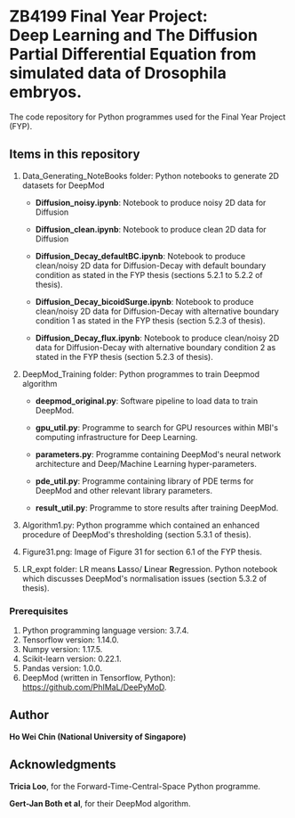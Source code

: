# ZB4199 Final Year Project: <br/> Deep Learning and The Diffusion Partial Differential Equation from simulated data of Drosophila embryos.

The code repository for Python programmes used for the Final Year Project (FYP).

## Items in this repository

1. Data_Generating_NoteBooks folder: Python notebooks to generate 2D datasets for DeepMod

   - **Diffusion_noisy.ipynb**: Notebook to produce noisy 2D data for Diffusion
   
   - **Diffusion_clean.ipynb**: Notebook to produce clean 2D data for Diffusion
   
   - **Diffusion_Decay_defaultBC.ipynb**: Notebook to produce clean/noisy 2D data for Diffusion-Decay with default boundary condition as stated in the FYP thesis (sections 5.2.1 to 5.2.2 of thesis).
   
   - **Diffusion_Decay_bicoidSurge.ipynb**: Notebook to produce clean/noisy 2D data for Diffusion-Decay with alternative boundary condition 1 as stated in the FYP thesis (section 5.2.3 of thesis).
   
   - **Diffusion_Decay_flux.ipynb**: Notebook to produce clean/noisy 2D data for Diffusion-Decay with alternative boundary condition 2 as stated in the FYP thesis (section 5.2.3 of thesis).

2. DeepMod_Training folder: Python programmes to train Deepmod algorithm

   - **deepmod_original.py**: Software pipeline to load data to train DeepMod.
   
   - **gpu_util.py**: Programme to search for GPU resources within MBI's computing infrastructure for Deep Learning.
   
   - **parameters.py**: Programme containing DeepMod's neural network architecture and Deep/Machine Learning hyper-parameters.
   
   - **pde_util.py**: Programme containing library of PDE terms for DeepMod and other relevant library parameters.
   
   - **result_util.py**: Programme to store results after training DeepMod.

3. Algorithm1.py: Python programme which contained an enhanced procedure of DeepMod's thresholding (section 5.3.1 of thesis).
4. Figure31.png: Image of Figure 31 for section 6.1 of the FYP thesis.
5. LR_expt folder: LR means **L**asso/ **L**inear **R**egression. Python notebook which discusses DeepMod's normalisation issues (section 5.3.2 of thesis).

### Prerequisites

1. Python programming language version: 3.7.4.
2. Tensorflow version: 1.14.0.
3. Numpy version: 1.17.5.
4. Scikit-learn version: 0.22.1.
5. Pandas version: 1.0.0.
6. DeepMod (written in Tensorflow, Python): https://github.com/PhIMaL/DeePyMoD. 

## Author

**Ho Wei Chin (National University of Singapore)** 


## Acknowledgments

**Tricia Loo**, for the Forward-Time-Central-Space Python programme.

**Gert-Jan Both et al**, for their DeepMod algorithm.

